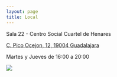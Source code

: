 ```yaml
---
layout: page
title: Local
---
```


Sala 22 - Centro Social Cuartel de Henares

[C. Pico Ocejon, 12, 19004 Guadalajara](https://www.google.com/maps/place/Centro+Social+Cuartel+del+Henares/@40.6345645,-3.1898379,17z/data=!3m1!4b1!4m6!3m5!1s0xd43ac7cd68ec0ab:0x4e099483b1701f5a!8m2!3d40.6345645!4d-3.1898379!16s%2Fg%2F11c2ls385m?entry=ttu&g_ep=EgoyMDI0MTAwNS4yIKXMDSoASAFQAw%3D%3D)

Martes y Jueves de 16:00 a 20:00

![](https://lh5.googleusercontent.com/p/AF1QipOh2Gas-_GhxIF5FFS0glWIbmkQrbPqofLpTxQJ=w408-h272-k-no)
